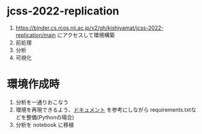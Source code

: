 # jcss-2022-replication

1. https://binder.cs.rcos.nii.ac.jp/v2/gh/kishiyamat/jcss-2022-replication/main にアクセスして環境構築
1. 前処理
1. 分析
1. 可視化

# 環境作成時

1. 分析を一通りおこなう
1. 環境を再現できるよう、[ドキュメント](https://meatwiki.nii.ac.jp/confluence/pages/viewpage.action?pageId=67614937) を参考にしながら
   requirements.txtなどを整備(Pythonの場合)
1. 分析を notebook に移植

